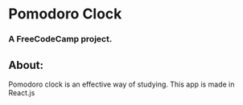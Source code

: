 # Pomodoro Clock

### A FreeCodeCamp project.

## About:
Pomodoro clock is an effective way of studying. This app is made in React.js